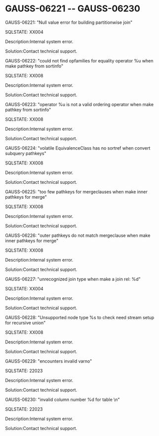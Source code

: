 # GAUSS-06221 -- GAUSS-06230<a name="EN-US_TOPIC_0302073022"></a>

GAUSS-06221: "Null value error for building partitionwise join"

SQLSTATE: XX004

Description:Internal system error.

Solution:Contact technical support.

GAUSS-06222: "could not find opfamilies for equality operator %u when make pathkey from sortinfo"

SQLSTATE: XX008

Description:Internal system error.

Solution:Contact technical support.

GAUSS-06223: "operator %u is not a valid ordering operator when make pathkey from sortinfo"

SQLSTATE: XX008

Description:Internal system error.

Solution:Contact technical support.

GAUSS-06224: "volatile EquivalenceClass has no sortref when convert subquery pathkeys"

SQLSTATE: XX008

Description:Internal system error.

Solution:Contact technical support.

GAUSS-06225: "too few pathkeys for mergeclauses when make inner pathkeys for merge"

SQLSTATE: XX008

Description:Internal system error.

Solution:Contact technical support.

GAUSS-06226: "outer pathkeys do not match mergeclause when make inner pathkeys for merge"

SQLSTATE: XX008

Description:Internal system error.

Solution:Contact technical support.

GAUSS-06227: "unrecognized join type when make a join rel: %d"

SQLSTATE: XX004

Description:Internal system error.

Solution:Contact technical support.

GAUSS-06228: "Unsupported node type %s to check need stream setup for recursive union"

SQLSTATE: XX008

Description:Internal system error.

Solution:Contact technical support.

GAUSS-06229: "encounters invalid varno"

SQLSTATE: 22023

Description:Internal system error.

Solution:Contact technical support.

GAUSS-06230: "invalid column number %d for table \\n"

SQLSTATE: 22023

Description:Internal system error.

Solution:Contact technical support.

